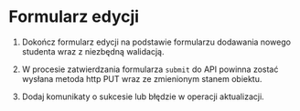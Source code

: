 # Formularz edycji

1. Dokończ formularz edycji na podstawie formularzu dodawania nowego studenta wraz z niezbędną walidacją.

2. W procesie zatwierdzania formularza `submit` do API powinna zostać wysłana metoda http PUT wraz ze zmienionym stanem obiektu.

3. Dodaj komunikaty o sukcesie lub błędzie w operacji aktualizacji.
